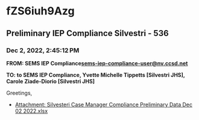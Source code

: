 # fZS6iuh9Azg
## Preliminary IEP Compliance Silvestri - 536
### Dec 2, 2022, 2:45:12 PM
**FROM: SEMS IEP Compliance<sems-iep-compliance-user@nv.ccsd.net>**

**TO: to SEMS IEP Compliance, Yvette Michelle Tippetts [Silvestri JHS], Carole Ziade-Diorio [Silvestri JHS]**


Greetings, 





* [Attachment: Silvesteri Case Manager Compliance Preliminary Data Dec 02 2022.xlsx](fZS6iuh9Azg-attachment-1.xlsx)
